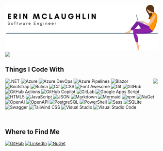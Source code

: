 <picture>
  <source media="(prefers-color-scheme: dark)" srcset="header-dark.svg" />
  <img src="header-light.svg"/>
</picture>

<picture>
  <source align="center" media="(prefers-color-scheme: dark)" srcset="https://github-readme-activity-graph.vercel.app/graph?username=erinnmclaughlin&theme=github-dark&hide_border=true&custom_title=Recent%20Contribution%20History&title_color=ffffff&line=ffffff&area=true" />
  <img align="center" src="https://github-readme-activity-graph.vercel.app/graph?username=erinnmclaughlin&theme=minimal&hide_border=true&custom_title=Recent%20Contribution%20History" />
</picture>

<h2>Things I Code With</h2>
  
<picture>
  <source align="right" media="(prefers-color-scheme: dark)" srcset="https://github-readme-stats.vercel.app/api/top-langs?username=erinnmclaughlin&theme=transparent&border_color=30363d&title_color=ffffff&text_color=ffffff&card_width=400px" />
  <img  align="right" src="https://github-readme-stats.vercel.app/api/top-langs/?username=erinnmclaughlin&theme=transparent&border_color=d0d7de&title_color=000000&text_color=000000&card_width=400px" />
</picture>

<p align="left">
  <img alt=".NET" src="https://img.shields.io/badge/.NET-512bd4?logo=.NET&style=flat-square&logoColor=white" />
  <img alt="Azure" src="https://img.shields.io/badge/Azure-0078d4?logo=Microsoft%20Azure&style=flat-square&logoColor=white" />
  <img alt="Azure DevOps" src="https://img.shields.io/badge/Azure%20DevOps-0078D7?logo=Azure%20DevOps&style=flat-square&logoColor=white" />
  <img alt="Azure Pipelines" src="https://img.shields.io/badge/Azure%20Pipelines-2560e0?logo=Azure%20Pipelines&style=flat-square&logoColor=white" />
  <img alt="Blazor" src="https://img.shields.io/badge/Blazor-512bd4?logo=Blazor&style=flat-square&logoColor=white" />
  <img alt="Bootstrap" src="https://img.shields.io/badge/Bootstrap-7952b3?logo=Bootstrap&style=flat-square&logoColor=white" />
  <img alt="Bulma" src="https://img.shields.io/badge/Bulma-00d1b2?logo=Bulma&style=flat-square&logoColor=white" />
  <img alt="C#" src="https://img.shields.io/badge/C%23-512bd4?logo=C%23&style=flat-square&logoColor=white" />
  <img alt="CSS" src="https://img.shields.io/badge/CSS3-1572b6?logo=CSS3&style=flat-square&logoColor=white" />
  <img alt="Font Awesome" src="https://img.shields.io/badge/Font%20Awesome-538dd7?logo=Font%20Awesome&style=flat-square&logoColor=white" />
  <img alt="Git" src="https://img.shields.io/badge/Git-f05032?logo=Git&style=flat-square&logoColor=white" />
  <img alt="GitHub" src="https://img.shields.io/badge/GitHub-181717?logo=GitHub&style=flat-square&logoColor=white" />
  <img alt="GitHub Actions" src="https://img.shields.io/badge/GitHub%20Actions-2088ff?logo=GitHub%20Actions&style=flat-square&logoColor=white" />
  <img alt="GitHub Copilot" src="https://img.shields.io/badge/GitHub%20Copilot-000000?logo=GitHub%20Copilot&style=flat-square&logoColor=white" />
  <img alt="GitLab" src="https://img.shields.io/badge/Gitlab-fc6d26?logo=Gitlab&style=flat-square&logoColor=white" />
  <img alt="Google Apps Script" src="https://img.shields.io/badge/Google%20Apps%20Script-4285f4?logo=Google%20Apps%20Script&style=flat-square&logoColor=white" />
  <img alt="HTML5" src="https://img.shields.io/badge/HTML5-e34f26?logo=HTML5&style=flat-square&logoColor=white" />
  <img alt="JavaScript" src="https://img.shields.io/badge/JavaScript-f7df1e?logo=JavaScript&style=flat-square&logoColor=black" />
  <img alt="JSON" src="https://img.shields.io/badge/JSON-000000?logo=JSON&style=flat-square&logoColor=white" />
  <img alt="Markdown" src="https://img.shields.io/badge/Markdown-000000?logo=Markdown&style=flat-square&logoColor=white" />
  <img alt="Mermaid" src="https://img.shields.io/badge/Mermaid-ff3670?logo=Mermaid&style=flat-square&logoColor=white" />
  <img alt="npm" src="https://img.shields.io/badge/npm-cb3837?logo=npm&style=flat-square&logoColor=white" />
  <img alt="NuGet" src="https://img.shields.io/badge/NuGet-004880?logo=NuGet&style=flat-square&logoColor=white" />
  <img alt="OpenAI" src="https://img.shields.io/badge/OpenAI-412991?logo=OpenAI&style=flat-square&logoColor=white" />
  <img alt="OpenAPI" src="https://img.shields.io/badge/OpenAPI-6ba539?logo=OpenAPI%20Initiative&style=flat-square&logoColor=white" />
  <img alt="PostgreSQL" src="https://img.shields.io/badge/PostgreSQL-4169e1?logo=PostgreSQL&style=flat-square&logoColor=white" />
  <img alt="PowerShell" src="https://img.shields.io/badge/PowerShell-5391fe?logo=Powershell&style=flat-square&logoColor=white" />
  <img alt="Sass" src="https://img.shields.io/badge/Sass-cc6699?logo=Sass&style=flat-square&logoColor=white" />
  <img alt="SQLite" src="https://img.shields.io/badge/SQLite-003b57?logo=SQLite&style=flat-square&logoColor=white" />
  <img alt="Swagger" src="https://img.shields.io/badge/Swagger-85ea2d?logo=Swagger&style=flat-square&logoColor=black" />
  <img alt="Tailwind CSS" src="https://img.shields.io/badge/Tailwind%20CSS-06b6d4?logo=Tailwind%20CSS&style=flat-square&logoColor=white" />
  <img alt="Visual Studio" src="https://img.shields.io/badge/Visual%20Studio-5c2d91?logo=Visual%20Studio&style=flat-square&logoColor=white" />
  <img alt="Visual Studio Code" src="https://img.shields.io/badge/Visual%20Studio%20Code-007acc?logo=Visual%20Studio%20Code&style=flat-square&logoColor=white" />
</p>

<br clear="both" />

<div>
  <h2>Where to Find Me</h2>
  <p>
    <a href="https://github.com/erinnmclaughlin"><img alt="GitHub" src="https://img.shields.io/badge/GitHub-181717?logo=GitHub&style=for-the-badge&logoColor=white" /></a>
    <a href="https://www.linkedin.com/in/e1mclaughlin"><img alt="LinkedIn" src="https://img.shields.io/badge/LinkedIn-0a66c2?logo=LinkedIn&style=for-the-badge&logoColor=white" /></a>
    <a href="https://www.nuget.org/profiles/erinnmclaughlin"><img alt="NuGet" src="https://img.shields.io/badge/NuGet-004880?logo=NuGet&style=for-the-badge&logoColor=white"/></a>
  </p>
</div>


<!-- GitHub Stats
<picture>
  <source srcset="https://github-readme-stats.vercel.app/api?username=erinnmclaughlin&show_icons=true&theme=transparent&border_color=30363d&title_color=ffffff&text_color=ffffff&card_width=1012px&include_all_commits=true" media="(prefers-color-scheme: dark)" />
  <img src="https://github-readme-stats.vercel.app/api?username=erinnmclaughlin&show_icons=true&theme=transparent&hide_border=true&title_color=000000&text_color=000000" />
</picture>
-->
